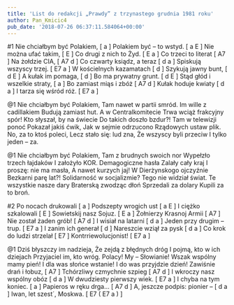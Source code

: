 ```yaml
---
title: 'List do redakcji „Prawdy” z trzynastego grudnia 1981 roku'
author: Pan_Kmicic4
pub_date: '2018-07-26 06:37:11.584064+00:00'
---
```


#1
Nie chciałbym być Polakiem, [ a ]
Polakiem być – to wstyd. [ a E ]
Nie można ufać takim, [ E ]
Co drugi z nich to Żyd. [ E a ]
Co trzeci to literat [ A7 ]
Na żołdzie CIA, [ A7 d ]
Co czwarty ksiądz, a teraz [ d a ]
Spiskują wszyscy trzej. [ E7 a ]
W kościelnych kazamatach [ d ]
Szykują jawny bunt, [ d E ]
A kułak im pomaga, [ d ]
Bo ma prywatny grunt. [ d E ]
Stąd głód i wszelkie straty, [ a ]
Bo zamiast miąs i zbóż [ A7 d ]
Kułak hoduje kwiaty [ d a ]
I tarza się wśród róż. [ E7 a ]

@1
Nie chciałbym być Polakiem,
Tam nawet w partii smród.
Im wille z cadillakiem
Budują zamiast hut.
A w Centralkomitecie
Trwa wciąż frakcyjny spór!
Kto słyszał, by na świecie
Do takich doszło bzdur?!
Tam w telewizji ponoć
Pokazał jakiś ćwik,
Jak w sejmie odrzucono
Rządowych ustaw plik.
No, za to ktoś poleci,
Lecz stało się: lud zna,
Że wszyscy byli przeciw
I tylko jeden – za.

@1
Nie chciałbym być Polakiem,
Tam z brudnych swoich nor
Wypełzło trzech łajdaków
I założyło KOR.
Demagogiczne hasła
Zalały cały kraj
I proszę: nie ma masła,
A nawet kurzych jaj!
W Dierżynskogo ojczyźnie
Bezkarni parę lat?!
Solidarność w socjalizmie?
Tego nie widział świat.
Te wszystkie nasze dary
Braterską zwodząc dłoń
Sprzedali za dolary
Kupili za to broń.

#2
Po nocach drukowali [ a ]
Podszepty wrogich ust [ a E ]
I ciężko szkalowali [ E ]
Sowietskij nasz Sojuz. [ E a ]
Żołnierzy Krasnoj Armii [ A7 ]
Nie został żaden grób! [ A7 d ]
I wisiał na latarni [ d a ]
Jeden przy drugim – trup. [ E7 a ]
I zanim ich generał [ d ]
Nareszcie wziął za pysk [ d a ]
Co krok do ludzi strzelał [ E7 ]
Kontrriewolucjonist! [ E7 a ]

@1
Dziś błyszczy im nadzieja,
Że zejdą z błędnych dróg
I pojmą, kto w ich dziejach
Przyjaciel im, kto wróg.
Polacy! My – Słowianie! 
Wszak wspólny mamy pień! 
I dla was słońce wstanie! 
I do was przyjdzie dzień! 
Zawiśnie drań i łobuz, [ A7 ]
Tchórzliwy czmychnie szpieg [ A7 d ]
I wkroczy nasz wspólny obóz [ d a ]
W dwudziesty pierwszy wiek. [ E7 a ]
I chyba na tym koniec.  [ a ]
Papieros w ręku drga… [  A7 d ]
A, jeszcze podpis: pionier – [ d a ]
Iwan, let szest´, Moskwa. [ E7 ( E7 a ) ]